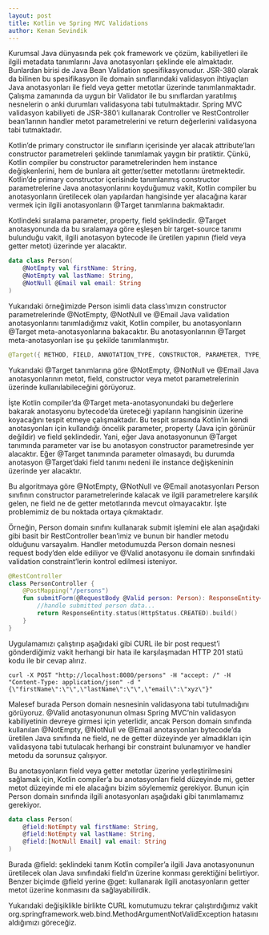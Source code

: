 ```yaml
---
layout: post
title: Kotlin ve Spring MVC Validations
author: Kenan Sevindik
---
```


Kurumsal Java dünyasında pek çok framework ve çözüm, kabiliyetleri ile ilgili metadata tanımlarını Java anotasyonları 
şeklinde ele almaktadır. Bunlardan birisi de Java Bean Validation spesifikasyonudur. JSR-380 olarak da bilinen bu 
spesifikasyon ile domain sınıflarındaki validasyon ihtiyaçları Java anotasyonları ile field veya getter metotlar üzerinde 
tanımlanmaktadır. Çalışma zamanında da uygun bir Validator ile bu sınıflardan yaratılmış nesnelerin o anki durumları 
validasyona tabi tutulmaktadır. Spring MVC validasyon kabiliyeti de JSR-380’i kullanarak Controller ve RestController 
bean’larının handler metot parametrelerini ve return değerlerini validasyona tabi tutmaktadır.

Kotlin’de primary constructor ile sınıfların içerisinde yer alacak attribute’ları constructor parametreleri şeklinde 
tanımlamak yaygın bir pratiktir. Çünkü, Kotlin compiler bu constructor parametrelerinden hem instance değişkenlerini, 
hem de bunlara ait getter/setter metotlarını üretmektedir. Kotlin’de primary constructor içerisinde tanımlanmış constructor 
parametrelerine Java anotasyonlarını koyduğumuz vakit, Kotlin compiler bu anotasyonların üretilecek olan yapılardan 
hangisinde yer alacağına karar vermek için ilgili anotasyonların @Target tanımlarına bakmaktadır.

Kotlindeki sıralama parameter, property, field şeklindedir. @Target anotasyonunda da bu sıralamaya göre eşleşen bir 
target-source tanımı bulunduğu vakit, ilgili anotasyon bytecode ile üretilen yapının (field veya getter metot) üzerinde 
yer alacaktır.

```kotlin
data class Person(
    @NotEmpty val firstName: String,
    @NotEmpty val lastName: String,
    @NotNull @Email val email: String
)
```

Yukarıdaki örneğimizde Person isimli data class’ımızın constructor parametrelerinde @NotEmpty, @NotNull ve @Email Java 
validation anotasyonlarını tanımladığımız vakit, Kotlin compiler, bu anotasyonların @Target meta-anotasyonlarına bakacaktır. 
Bu anotasyonlarının @Target meta-anotasyonları ise şu şekilde tanımlanmıştır.

```kotlin
@Target({ METHOD, FIELD, ANNOTATION_TYPE, CONSTRUCTOR, PARAMETER, TYPE_USE })
```

Yukarıdaki @Target tanımlarına göre @NotEmpty, @NotNull ve @Email Java anotasyonlarının metot, field, constructor veya 
metot parametrelerinin üzerinde kullanılabileceğini görüyoruz.

İşte Kotlin compiler’da @Target meta-anotasyonundaki bu değerlere bakarak anotasyonu bytecode’da üreteceği yapıların 
hangisinin üzerine koyacağını tespit etmeye çalışmaktadır. Bu tespit sırasında Kotlin’in kendi anotasyonları için kullandığı 
öncelik parameter, property (Java için görünür değildir) ve field şeklindedir. Yani, eğer Java anotasyonunun @Target 
tanımında parameter var ise bu anotasyon constructor parametresinde yer alacaktır. Eğer @Target tanımında parameter 
olmasaydı, bu durumda anotasyon @Target’daki field tanımı nedeni ile instance değişkeninin üzerinde yer alacaktır.

Bu algoritmaya göre @NotEmpty, @NotNull ve @Email anotasyonları Person sınıfının constructor parametrelerinde kalacak ve 
ilgili parametrelere karşılık gelen, ne field ne de getter metotlarında mevcut olmayacaktır. İşte problemimiz de bu 
noktada ortaya çıkmaktadır.

Örneğin, Person domain sınıfını kullanarak submit işlemini ele alan aşağıdaki gibi basit bir RestController bean’imiz ve 
bunun bir handler metodu olduğunu varsayalım. Handler metodumuzda Person domain nesnesi request body’den elde ediliyor ve 
@Valid anotasyonu ile domain sınıfındaki validation constraint’lerin kontrol edilmesi isteniyor.

```kotlin
@RestController
class PersonController {
    @PostMapping("/persons")
    fun submitForm(@RequestBody @Valid person: Person): ResponseEntity<Void> {
        //handle submitted person data...
        return ResponseEntity.status(HttpStatus.CREATED).build()
    }
}
```

Uygulamamızı çalıştırıp aşağıdaki gibi CURL ile bir post request’i gönderdiğimiz vakit herhangi bir hata ile karşılaşmadan 
HTTP 201 statü kodu ile bir cevap alırız.

```shell
curl -X POST "http://localhost:8080/persons" -H "accept: /" -H "Content-Type: application/json" -d "{\"firstName\":\"\",\"lastName\":\"\",\"email\":\"xyz\"}"
```

Malesef burada Person domain nesnesinin validasyona tabi tutulmadığını görüyoruz. @Valid anotasyonunun olması Spring MVC’nin 
validasyon kabiliyetinin devreye girmesi için yeterlidir, ancak Person domain sınıfında kullanılan @NotEmpty, @NotNull ve 
@Email anotasyonları bytecode’da üretilen Java sınıfında ne field, ne de getter düzeyinde yer almadıkları için validasyona 
tabi tutulacak herhangi bir constraint bulunamıyor ve handler metodu da sorunsuz çalışıyor.

Bu anotasyonların field veya getter metotlar üzerine yerleştirilmesini sağlamak için, Kotlin compiler’a bu anotasyonları 
field düzeyinde mi, getter metot düzeyinde mi ele alacağını bizim söylememiz gerekiyor. Bunun için Person domain sınıfında 
ilgili anotasyonları aşağıdaki gibi tanımlamamız gerekiyor.

```kotlin
data class Person(
    @field:NotEmpty val firstName: String,
    @field:NotEmpty val lastName: String,
    @field:[NotNull Email] val email: String
)
```

Burada @field:<Annotation> şeklindeki tanım Kotlin compiler’a ilgili Java anotasyonunun üretilecek olan Java sınıfındaki 
field’ın üzerine konması gerektiğini belirtiyor. Benzer biçimde @field yerine @get:<Annotation> kullanarak ilgili 
anotasyonların getter metot üzerine konmasını da sağlayabilirdik.

Yukarıdaki değişiklikle birlikte CURL komutumuzu tekrar çalıştırdığımız vakit 
org.springframework.web.bind.MethodArgumentNotValidException hatasını aldığımızı göreceğiz.
